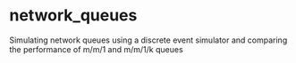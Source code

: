 # network_queues
Simulating network queues using a discrete event simulator and comparing the performance of m/m/1 and m/m/1/k queues
